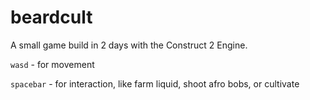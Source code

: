 # beardcult
A small game build in 2 days with the Construct 2 Engine.

```wasd``` - for movement

```spacebar``` - for interaction, like farm liquid, shoot afro bobs, or cultivate
